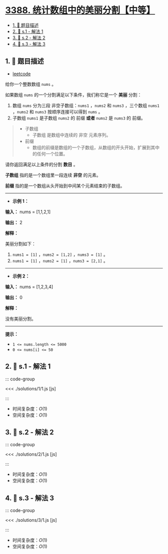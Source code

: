 # [3388. 统计数组中的美丽分割【中等】](https://github.com/tnotesjs/TNotes.leetcode/tree/main/notes/3388.%20%E7%BB%9F%E8%AE%A1%E6%95%B0%E7%BB%84%E4%B8%AD%E7%9A%84%E7%BE%8E%E4%B8%BD%E5%88%86%E5%89%B2%E3%80%90%E4%B8%AD%E7%AD%89%E3%80%91)

<!-- region:toc -->

- [1. 📝 题目描述](#1--题目描述)
- [2. 🎯 s.1 - 解法 1](#2--s1---解法-1)
- [3. 🎯 s.2 - 解法 2](#3--s2---解法-2)
- [4. 🎯 s.3 - 解法 3](#4--s3---解法-3)

<!-- endregion:toc -->

## 1. 📝 题目描述

- [leetcode](https://leetcode.cn/problems/count-beautiful-splits-in-an-array/)

给你一个整数数组 `nums` 。

如果数组 `nums` 的一个分割满足以下条件，我们称它是一个 **美丽** 分割：

1. 数组 `nums` 分为三段 非空子数组：`nums1` ，`nums2` 和 `nums3` ，三个数组 `nums1` ，`nums2` 和 `nums3` 按顺序连接可以得到 `nums` 。
2. 子数组 `nums1` 是子数组 `nums2` 的 前缀 **或者** `nums2` 是 `nums3` 的 前缀。

> - 子数组
>   - 子数组 是数组中连续的 非空 元素序列。
> - 前缀
>   - 数组的前缀是数组的一个子数组，从数组的开头开始，扩展到其中的任何一个位置。

请你返回满足以上条件的分割 **数目** 。

**子数组** 指的是一个数组里一段连续 **非空** 的元素。

**前缀** 指的是一个数组从头开始到中间某个元素结束的子数组。

---

- **示例 1：**

**输入：** nums = [1,1,2,1]

**输出：** 2

**解释：**

美丽分割如下：

1. `nums1 = [1]` ，`nums2 = [1,2]` ，`nums3 = [1]` 。
2. `nums1 = [1]` ，`nums2 = [1]` ，`nums3 = [2,1]` 。

---

- **示例 2：**

**输入：** nums = [1,2,3,4]

**输出：** 0

**解释：**

没有美丽分割。

---

**提示：**

- `1 <= nums.length <= 5000`
- `0 <= nums[i] <= 50`

## 2. 🎯 s.1 - 解法 1

::: code-group

<<< ./solutions/1/1.js [js]

:::

- 时间复杂度：$O(1)$
- 空间复杂度：$O(1)$

## 3. 🎯 s.2 - 解法 2

::: code-group

<<< ./solutions/2/1.js [js]

:::

- 时间复杂度：$O(1)$
- 空间复杂度：$O(1)$

## 4. 🎯 s.3 - 解法 3

::: code-group

<<< ./solutions/3/1.js [js]

:::

- 时间复杂度：$O(1)$
- 空间复杂度：$O(1)$
